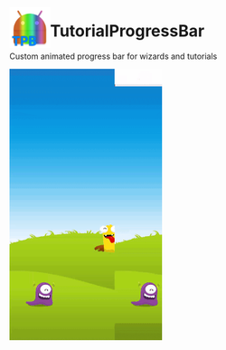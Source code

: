 <a href="url"><img src="https://github.com/RonyBrosh/TutorialProgressBar/blob/master/Graphics/ic_launcher.png" align="left" height="72" width="72" ></a>

TutorialProgressBar
=================================





Custom animated progress bar for wizards and tutorials

<img src="https://github.com/RonyBrosh/TutorialProgressBar/blob/master/Graphics/kidoz_demo.gif" width="270" height="480">
</br>






